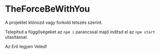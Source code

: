 # TheForceBeWithYou

A projektet klónozd vagy forkold tetszés szerint.

Telepítsd a függőségeket az `npm i` parancssal majd indítsd el az `npm start` utasítással.

Az Erő legyen Veled!
